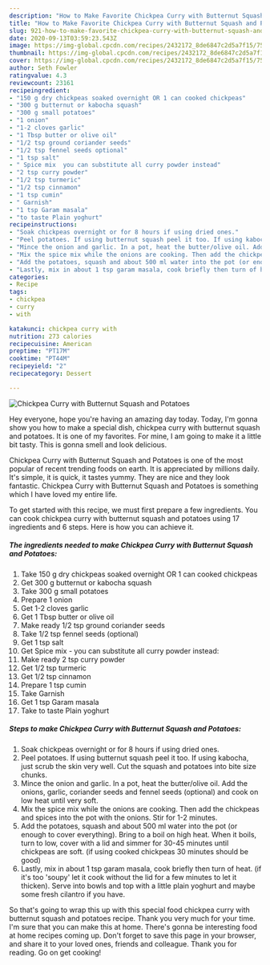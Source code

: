 ```yaml
---
description: "How to Make Favorite Chickpea Curry with Butternut Squash and Potatoes"
title: "How to Make Favorite Chickpea Curry with Butternut Squash and Potatoes"
slug: 921-how-to-make-favorite-chickpea-curry-with-butternut-squash-and-potatoes
date: 2020-09-13T03:59:23.543Z
image: https://img-global.cpcdn.com/recipes/2432172_8de6847c2d5a7f15/751x532cq70/chickpea-curry-with-butternut-squash-and-potatoes-recipe-main-photo.jpg
thumbnail: https://img-global.cpcdn.com/recipes/2432172_8de6847c2d5a7f15/751x532cq70/chickpea-curry-with-butternut-squash-and-potatoes-recipe-main-photo.jpg
cover: https://img-global.cpcdn.com/recipes/2432172_8de6847c2d5a7f15/751x532cq70/chickpea-curry-with-butternut-squash-and-potatoes-recipe-main-photo.jpg
author: Seth Fowler
ratingvalue: 4.3
reviewcount: 23161
recipeingredient:
- "150 g dry chickpeas soaked overnight OR 1 can cooked chickpeas"
- "300 g butternut or kabocha squash"
- "300 g small potatoes"
- "1 onion"
- "1-2 cloves garlic"
- "1 Tbsp butter or olive oil"
- "1/2 tsp ground coriander seeds"
- "1/2 tsp fennel seeds optional"
- "1 tsp salt"
- " Spice mix  you can substitute all curry powder instead"
- "2 tsp curry powder"
- "1/2 tsp turmeric"
- "1/2 tsp cinnamon"
- "1 tsp cumin"
- " Garnish"
- "1 tsp Garam masala"
- "to taste Plain yoghurt"
recipeinstructions:
- "Soak chickpeas overnight or for 8 hours if using dried ones."
- "Peel potatoes. If using butternut squash peel it too. If using kabocha, just scrub the skin very well. Cut the squash and potatoes into bite size chunks."
- "Mince the onion and garlic. In a pot, heat the butter/olive oil. Add the onions, garlic, coriander seeds and fennel seeds (optional) and cook on low heat until very soft."
- "Mix the spice mix while the onions are cooking. Then add the chickpeas and spices into the pot with the onions. Stir for 1-2 minutes."
- "Add the potatoes, squash and about 500 ml water into the pot (or enough to cover everything). Bring to a boil on high heat. When it boils, turn to low, cover with a lid and simmer for 30-45 minutes until chickpeas are soft. (if using cooked chickpeas 30 minutes should be good)"
- "Lastly, mix in about 1 tsp garam masala, cook briefly then turn of heat. (if it&#39;s too &#39;soupy&#39; let it cook without the lid for a few minutes to let it thicken). Serve into bowls and top with a little plain yoghurt and maybe some fresh cilantro if you have."
categories:
- Recipe
tags:
- chickpea
- curry
- with

katakunci: chickpea curry with 
nutrition: 273 calories
recipecuisine: American
preptime: "PT17M"
cooktime: "PT44M"
recipeyield: "2"
recipecategory: Dessert

---
```



![Chickpea Curry with Butternut Squash and Potatoes](https://img-global.cpcdn.com/recipes/2432172_8de6847c2d5a7f15/751x532cq70/chickpea-curry-with-butternut-squash-and-potatoes-recipe-main-photo.jpg)

Hey everyone, hope you're having an amazing day today. Today, I'm gonna show you how to make a special dish, chickpea curry with butternut squash and potatoes. It is one of my favorites. For mine, I am going to make it a little bit tasty. This is gonna smell and look delicious.



Chickpea Curry with Butternut Squash and Potatoes is one of the most popular of recent trending foods on earth. It is appreciated by millions daily. It's simple, it is quick, it tastes yummy. They are nice and they look fantastic. Chickpea Curry with Butternut Squash and Potatoes is something which I have loved my entire life.


To get started with this recipe, we must first prepare a few ingredients. You can cook chickpea curry with butternut squash and potatoes using 17 ingredients and 6 steps. Here is how you can achieve it.

<!--inarticleads1-->

##### The ingredients needed to make Chickpea Curry with Butternut Squash and Potatoes:

1. Take 150 g dry chickpeas soaked overnight OR 1 can cooked chickpeas
1. Get 300 g butternut or kabocha squash
1. Take 300 g small potatoes
1. Prepare 1 onion
1. Get 1-2 cloves garlic
1. Get 1 Tbsp butter or olive oil
1. Make ready 1/2 tsp ground coriander seeds
1. Take 1/2 tsp fennel seeds (optional)
1. Get 1 tsp salt
1. Get  Spice mix - you can substitute all curry powder instead:
1. Make ready 2 tsp curry powder
1. Get 1/2 tsp turmeric
1. Get 1/2 tsp cinnamon
1. Prepare 1 tsp cumin
1. Take  Garnish
1. Get 1 tsp Garam masala
1. Take to taste Plain yoghurt




<!--inarticleads2-->

##### Steps to make Chickpea Curry with Butternut Squash and Potatoes:

1. Soak chickpeas overnight or for 8 hours if using dried ones.
1. Peel potatoes. If using butternut squash peel it too. If using kabocha, just scrub the skin very well. Cut the squash and potatoes into bite size chunks.
1. Mince the onion and garlic. In a pot, heat the butter/olive oil. Add the onions, garlic, coriander seeds and fennel seeds (optional) and cook on low heat until very soft.
1. Mix the spice mix while the onions are cooking. Then add the chickpeas and spices into the pot with the onions. Stir for 1-2 minutes.
1. Add the potatoes, squash and about 500 ml water into the pot (or enough to cover everything). Bring to a boil on high heat. When it boils, turn to low, cover with a lid and simmer for 30-45 minutes until chickpeas are soft. (if using cooked chickpeas 30 minutes should be good)
1. Lastly, mix in about 1 tsp garam masala, cook briefly then turn of heat. (if it&#39;s too &#39;soupy&#39; let it cook without the lid for a few minutes to let it thicken). Serve into bowls and top with a little plain yoghurt and maybe some fresh cilantro if you have.




So that's going to wrap this up with this special food chickpea curry with butternut squash and potatoes recipe. Thank you very much for your time. I'm sure that you can make this at home. There's gonna be interesting food at home recipes coming up. Don't forget to save this page in your browser, and share it to your loved ones, friends and colleague. Thank you for reading. Go on get cooking!
